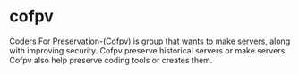 # cofpv
Coders For Preservation-(Cofpv) is group that wants to make servers, along with improving security.  Cofpv preserve historical servers or make servers.  Cofpv also help preserve coding tools or creates them.
